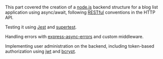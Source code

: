 This part covered the creation of a [node.js](https://nodejs.org/en/) backend structure for a blog list application using async/await,
following [RESTful](https://fullstackopen.com/en/part3/node_js_and_express#rest) conventions in the HTTP API.


Testing it using [Jest](https://jestjs.io/en/) and [supertest](https://www.npmjs.com/package/supertest).


Handling errors with [express-async-errors](https://www.npmjs.com/package/express-async-errors) and custom middleware.


Implementing user administration on the backend, including token-based authorization using [jwt](https://jwt.io/) and [bcrypt](https://www.npmjs.com/package/bcrypt).

